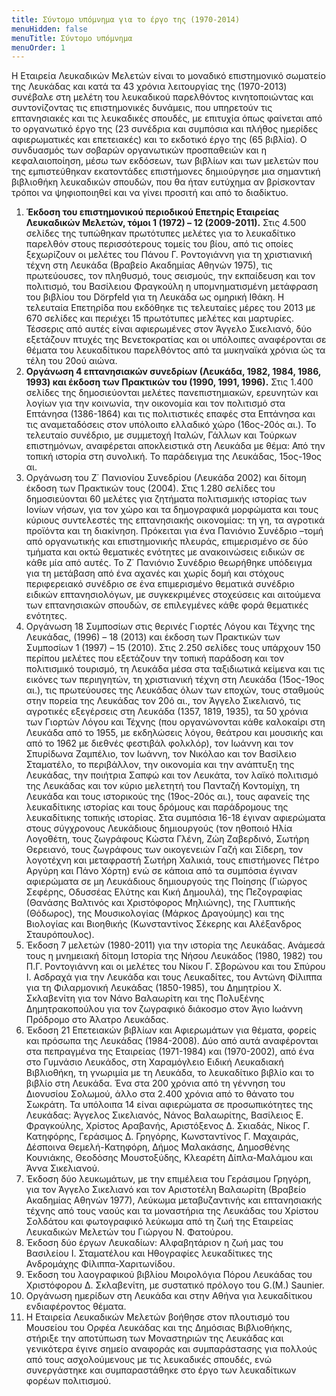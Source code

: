 ```yaml
---
title: Σύντομο υπόμνημα για το έργο της (1970-2014)
menuHidden: false
menuTitle: Σύντομο υπόμνημα
menuOrder: 1
---
```


H Εταιρεία Λευκαδικών Μελετών είναι το μοναδικό επιστημονικό σωματείο της Λευκάδας και κατά τα 43 χρόνια λειτουργίας της (1970-2013) συνέβαλε στη μελέτη του λευκαδικού παρελθόντος κινητοποιώντας και συντονίζοντας τις επιστημονικές δυνάμεις, που υπηρετούν τις επτανησιακές και τις λευκαδικές σπουδές, με επιτυχία όπως φαίνεται από το οργανωτικό έργο της (23 συνέδρια και συμπόσια και πλήθος ημερίδες αφιερωματικές και επετειακές) και το εκδοτικό έργο της (65 βιβλία). Ο συνδυασμός των σοβαρών οργανωτικών προσπαθειών και η κεφαλαιοποίηση, μέσω των εκδόσεων, των βιβλίων και των μελετών που της εμπιστεύθηκαν εκατοντάδες επιστήμονες δημιούργησε μια σημαντική βιβλιοθήκη λευκαδικών σπουδών, που θα ήταν ευτύχημα αν βρίσκονταν τρόποι να ψηφιοποιηθεί και να γίνει προσιτή και από το διαδίκτυο.
1. **Έκδοση του επιστημονικού περιοδικού Επετηρίς Εταιρείας Λευκαδικών Μελετών, τόμοι 1 (1972) – 12 (2009-2011).** Στις 4.500 σελίδες της τυπώθηκαν πρωτότυπες μελέτες για το λευκαδίτικο παρελθόν στους περισσότερους τομείς του βίου, από τις οποίες ξεχωρίζουν οι μελέτες του Πάνου Γ. Ροντογιάννη για τη χριστιανική τέχνη στη Λευκάδα (Βραβείο Ακαδημίας Αθηνών 1975), τις πρωτεύουσες, τον πληθυσμό, τους σεισμούς, την εκπαίδευση και τον πολιτισμό, του Βασίλειου Φραγκούλη η υπομνηματισμένη μετάφραση του βιβλίου του Dörpfeld για τη Λευκάδα ως ομηρική Ιθάκη. Η τελευταία Επετηρίδα που εκδόθηκε τις τελευταίες μέρες του 2013 με 670 σελίδες και περιέχει 15 πρωτότυπες μελέτες και μαρτυρίες. Τέσσερις από αυτές είναι αφιερωμένες στον Άγγελο Σικελιανό, δύο εξετάζουν πτυχές της Βενετοκρατίας και οι υπόλοιπες αναφέρονται σε θέματα του λευκαδίτικου παρελθόντος από τα μυκηναϊκά χρόνια ώς τα τέλη του 20ού αιώνα.
2. 	**Οργάνωση 4 επτανησιακών συνεδρίων (Λευκάδα, 1982, 1984, 1986, 1993) και έκδοση των Πρακτικών του (1990, 1991, 1996).** Στις 1.400 σελίδες της δημοσιεύονται μελέτες πανεπιστημιακών, ερευνητών και λογίων για την κοινωνία, την οικονομία και τον πολιτισμό στα Επτάνησα (1386-1864) και τις πολιτιστικές επαφές στα Επτάνησα και τις αναμεταδόσεις στον υπόλοιπο ελλαδικό χώρο (16ος-20ός αι.). Το τελευταίο συνέδριο, με συμμετοχή Ιταλών, Γάλλων και Τούρκων επιστημόνων, αναφέρεται αποκλειστικά στη Λευκάδα με θέμα: Από την τοπική ιστορία στη συνολική. Το παράδειγμα της Λευκάδας, 15ος-19ος αι.
3. 	Οργάνωση του Ζ΄ Πανιονίου Συνεδρίου (Λευκάδα 2002) και δίτομη έκδοση των Πρακτικών τους (2004). Στις 1.280 σελίδες του δημοσιεύονται 60 μελέτες για ζητήματα πολιτισμικής ιστορίας των Ιονίων νήσων, για τον χώρο και τα δημογραφικά μορφώματα και τους κύριους συντελεστές της επτανησιακής οικονομίας: τη γη, τα αγροτικά προϊόντα και τη διακίνηση. Πρόκειται για ένα Πανιόνιο Συνέδριο –τομή από οργανωτικής και επιστημονικής πλευράς, επιμερισμένο σε δύο τμήματα και οκτώ θεματικές ενότητες με ανακοινώσεις ειδικών σε κάθε μία από αυτές. Το Ζ΄ Πανιόνιο Συνέδριο θεωρήθηκε υπόδειγμα για τη μετάβαση από ένα αχανές και χωρίς δομή και στόχους περιφερειακό συνέδριο σε ένα επιμερισμένο θεματικά συνέδριο ειδικών επτανησιολόγων, με συγκεκριμένες στοχεύσεις και αιτούμενα των επτανησιακών σπουδών, σε επιλεγμένες κάθε φορά θεματικές ενότητες.
4.	Οργάνωση 18 Συμποσίων στις θερινές Γιορτές Λόγου και Τέχνης της Λευκάδας, (1996) – 18 (2013) και έκδοση των Πρακτικών των Συμποσίων 1 (1997) – 15 (2010). Στις 2.250 σελίδες τους υπάρχουν 150 περίπου μελέτες που εξετάζουν την τοπική παράδοση και τον πολιτισμικό τουρισμό, τη Λευκάδα μέσα στα ταξιδιωτικά κείμενα και τις εικόνες των περιηγητών, τη χριστιανική τέχνη στη Λευκάδα (15ος-19ος αι.), τις πρωτεύουσες της Λευκάδας όλων των εποχών, τους σταθμούς στην πορεία της Λευκάδας τον 20ό αι., τον Άγγελο Σικελιανό, τις αγροτικές εξεγέρσεις στη Λευκάδα (1357, 1819, 1935), τα 50 χρόνια των Γιορτών Λόγου και Τέχνης (που οργανώνονται κάθε καλοκαίρι στη Λευκάδα από το 1955, με εκδηλώσεις λόγου, θεάτρου και μουσικής και από το 1962 με διεθνές φεστιβάλ φολκλόρ), τον Ιωάννη και τον Σπυρίδωνα Ζαμπέλιο, τον Ιωάννη, τον Νικόλαο και τον Βασίλειο Σταματέλο, το περιβάλλον, την οικονομία και την ανάπτυξη της Λευκάδας, την ποιήτρια Σαπφώ και τον Λευκάτα, τον λαϊκό πολιτισμό της Λευκάδας και τον κύριο μελετητή του Πανταζή Κοντομίχη, τη Λευκάδα και τους ιστορικούς της (19ος-20ός αι.), τους αφανείς της λευκαδίτικης ιστορίας και τους δρόμους και παράδρομους της λευκαδίτικης τοπικής ιστορίας. Στα συμπόσια 16-18 έγιναν αφιερώματα στους σύγχρονους Λευκάδιους δημιουργούς (τον ηθοποιό Ηλία Λογοθέτη, τους ζωγράφους Κώστα Γλένη, Ζώη Ζαβερδινό, Σωτήρη Θερειανό, τους ζωγράφους των οικογενειών Γαζή και Σίδερη, τον λογοτέχνη και μεταφραστή Σωτήρη Χαλικιά, τους επιστήμονες Πέτρο Αργύρη και Πάνο Χόρτη) ενώ σε κάποια από τα συμπόσια έγιναν αφιερώματα σε μη Λευκάδιους δημιουργούς της Ποίησης (Γιώργος Σεφέρης, Οδυσσέας Ελύτης και Κική Δημουλά), της Πεζογραφίας (Θανάσης Βαλτινός και Χριστόφορος Μηλιώνης), της Γλυπτικής (Θόδωρος), της Μουσικολογίας (Μάρκος Δραγούμης) και της Βιολογίας και Βιοηθικής (Κωνσταντίνος Σέκερης και Αλέξανδρος Σταυρόπουλος).
5.	Έκδοση 7 μελετών (1980-2011) για την ιστορία της Λευκάδας. Ανάμεσά τους η μνημειακή δίτομη Ιστορία της Νήσου Λευκάδος (1980, 1982) του Π.Γ. Ροντογιάννη και οι μελέτες του Νίκου Γ. Σβορώνου και του Σπύρου Ι. Ασδραχά για την Λευκάδα και τους Λευκαδίτες, του Αντώνη Φίλιππα για τη Φιλαρμονική Λευκάδας (1850-1985), του Δημητρίου Χ. Σκλαβενίτη για τον Νάνο Βαλαωρίτη και της Πολυξένης Δημητρακοπούλου για τον ζωγραφικό διάκοσμο στον Άγιο Ιωάννη Πρόδρομο στο Άλατρο Λευκάδας.
6.	Έκδοση 21 Επετειακών βιβλίων και Αφιερωμάτων για θέματα, φορείς και πρόσωπα της Λευκάδας (1984-2008). Δύο από αυτά αναφέρονται στα πεπραγμένα της Εταιρείας (1971-1984) και (1970-2002), από ένα στο Γυμνάσιο Λευκάδος, στη Χαραμόγλειο Ειδική Λευκαδιακή Βιβλιοθήκη, τη γνωριμία με τη Λευκάδα, το λευκαδίτικο βιβλίο και το βιβλίο στη Λευκάδα. Ένα στα 200 χρόνια από τη γέννηση του Διονυσίου Σολωμού, άλλο στα 2.400 χρόνια από το θάνατο του Σωκράτη. Τα υπόλοιπα 14 είναι αφιερώματα σε προσωπικότητες της Λευκάδας: Άγγελος Σικελιανός, Νάνος Βαλαωρίτης, Βασίλειος Ε. Φραγκούλης, Χρίστος Αραβανής, Αριστόξενος Δ. Σκιαδάς, Νίκος Γ. Κατηφόρης, Γεράσιμος Δ. Γρηγόρης, Κωνσταντίνος Γ. Μαχαιράς, Δέσποινα Θεμελή-Κατηφόρη, Δήμος Μαλακάσης, Δημοσθένης Κουνιάκης, Θεοδόσης Μουστοξύδης, Κλεαρέτη Δίπλα-Μαλάμου και Άννα Σικελιανού.
7.	Έκδοση δύο λευκωμάτων, με την επιμέλεια του Γεράσιμου Γρηγόρη, για τον Άγγελο Σικελιανό και τον Αριστοτέλη Βαλαωρίτη (Βραβείο Ακαδημίας Αθηνών 1977), Λεύκωμα μεταβυζαντινής και επτανησιακής τέχνης από τους ναούς και τα μοναστήρια της Λευκάδας του Χρίστου Σολδάτου και φωτογραφικό λεύκωμα από τη ζωή της Εταιρείας Λευκαδικών Μελετών του Γιώργου Ν. Φατούρου.
8.	Έκδοση δύο έργων Λευκαδίων: Αλφαβητάριον η ζωή μας του Βασιλείου Ι. Σταματέλου και Ηθογραφίες λευκαδίτικες της Ανδρομάχης Φίλιππα-Χαριτωνίδου.
9.	Έκδοση του λαογραφικού βιβλίου Μοιρολόγια Πόρου Λευκάδας του Χριστόφορου Δ. Σκλαβενίτη, με συστατικό πρόλογο του G.(M.) Saunier.
10.	Οργάνωση ημερίδων στη Λευκάδα και στην Αθήνα για λευκαδίτικου ενδιαφέροντος θέματα.
11.	Η Εταιρεία Λευκαδικών Μελετών βοήθησε στον πλουτισμό του Μουσείου του Ορφέα Λευκάδας και της Δημόσιας Βιβλιοθήκης, στήριξε την αποτύπωση των Μοναστηριών της Λευκάδας και γενικότερα έγινε σημείο αναφοράς και συμπαράστασης για πολλούς από τους ασχολούμενους με τις λευκαδικές σπουδές, ενώ συνεργάστηκε και συμπαραστάθηκε στο έργο των λευκαδίτικων φορέων πολιτισμού.


